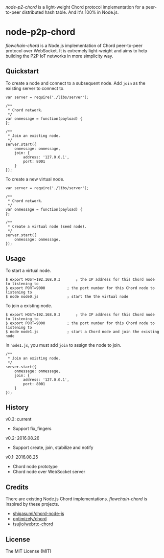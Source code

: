 *node-p2-chord* is a light-weight Chord protocol implementation for a peer-to-peer distributed hash table. And it's 100% in Node.js.

# node-p2p-chord

*flowchain-chord* is a Node.js implementation of Chord peer-to-peer protocol over WebSocket. It is extremely light-weight and aims to help building the P2P IoT networks in more simplicity way.

## Quickstart

To create a node and connect to a subsequent node. Add ```join``` as the existing server to connect to.

```
var server = require('./libs/server');

/**
 * Chord network.
 */
var onmessage = function(payload) {
};

/**
 * Join an existing node.
 */
server.start({
	onmessage: onmessage,
	join: { 
		address: '127.0.0.1', 
		port: 8001
	}	
});
```

To create a new virtual node.

```
var server = require('./libs/server');

/**
 * Chord network.
 */
var onmessage = function(payload) {
};

/**
 * Create a virtual node (seed node).
 */
server.start({
	onmessage: onmessage,
});
```

## Usage

To start a virtual node.

```
$ export HOST=192.168.0.3		; the IP address for this Chord node to listening to
$ export PORT=9000			; the port number for this Chord node to listening to
$ node node0.js				; start the the virtual node
```

To join a existing node.

```
$ export HOST=192.168.0.3		; the IP address for this Chord node to listening to
$ export PORT=9000			; the port number for this Chord node to listening to
$ node node1.js				; start a Chord node and join the existing node
```

In ```node1.js```, you must add ```join``` to assign the node to join.

```
/**
 * Join an existing node.
 */
server.start({
	onmessage: onmessage,
	join: { 
		address: '127.0.0.1', 
		port: 8001
	}	
});
```


## History

v0.3: current
 * Support fix_fingers

v0.2: 2016.08.26
 * Support create, join, stabilize and notify

v0.1: 2016.08.25
 * Chord node prototype
 * Chord node over WebSocket server

## Credits

There are existing Node.js Chord implementations. *flowchain-chord* is inspired by these projects.

* [shigasumi/chord-node-js](https://github.com/shigasumi/chord-node-js)
* [optimizely/chord](https://github.com/optimizely/chord)
* [tsujio/webrtc-chord](https://github.com/tsujio/webrtc-chord)

## License

The MIT License (MIT)
